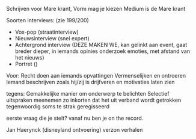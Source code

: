 
Schrijven voor Mare krant, 
	Vorm mag je kiezen
	Medium is de Mare krant

Soorten interviews: (zie 199/200)
- Vox-pop (straatinterview)
- Nieuwsinterview (snel expert)
- Achtergrond interview (DEZE MAKEN WE, kan gelinkt aan event, gaat breder dieper, in iemands opinies onderzoek emoties, met afstand van het nieuws)
- Portret ()

Voor:
Recht doen aan iemands opvattingen
Vermenselijken en ontroeren
Iemand beschrijven zoals hij/zij is drijfveren en motivaties laten zien

tegens:
Gemakkelijke manier om onderwerp te belichten
Selectief uitspraken meenemen zo inkorten dat het uit verband wordt getrokken
tegenwoordig soms te strak geregisseerd

eerste vraag die je stelt?
vanaf nu ben je on the record.

Jan Haerynck (disneyland ontvoering) verzon verhalen


